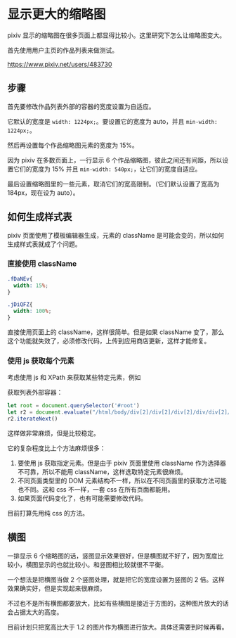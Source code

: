 # 显示更大的缩略图

pixiv 显示的缩略图在很多页面上都显得比较小。这里研究下怎么让缩略图变大。

首先使用用户主页的作品列表来做测试。

https://www.pixiv.net/users/483730

## 步骤

首先要修改作品列表外部的容器的宽度设置为自适应。

它默认的宽度是 `width: 1224px;`。要设置它的宽度为 auto，并且 `min-width: 1224px;`。

然后再设置每个作品缩略图元素的宽度为 15%。

因为 pixiv 在多数页面上，一行显示 6 个作品缩略图，彼此之间还有间距，所以设置它们的宽度为 15% 并且 `min-width: 540px;`，让它们的宽度自适应。

最后设置缩略图里的一些元素，取消它们的宽高限制。（它们默认设置了宽高为 184px，现在设为 auto）。

## 如何生成样式表

pixiv 页面使用了模板编辑器生成，元素的 className 是可能会变的，所以如何生成样式表就成了个问题。

### 直接使用 className

```css
.fDaNEv{
  width: 15%;
}

.jDiQFZ{
  width: 100%;
}
```

直接使用页面上的 className，这样很简单。但是如果 className 变了，那么这个功能就失效了，必须修改代码，上传到应用商店更新，这样才能修复。

### 使用 js 获取每个元素

考虑使用 js 和 XPath 来获取某些特定元素，例如

获取列表外部容器：

```js
let root = document.querySelector('#root')
let r2 = document.evaluate("/html/body/div[2]/div[2]/div[2]/div/div[2]/div[3]/div/div", document, null, XPathResult.ANY_TYPE, null);
r2.iterateNext()
```

这样做非常麻烦，但是比较稳定。

它的复杂程度比上个方法麻烦很多：

1. 要使用 js 获取指定元素。但是由于 pixiv 页面里使用 className 作为选择器不可靠，所以不能用 className，这样选取特定元素很麻烦。
2. 不同页面类型里的 DOM 元素结构不一样，所以在不同页面里的获取方法可能也不同。这和 css 不一样，一套 css 在所有页面都能用。
3. 如果页面代码变化了，也有可能需要修改代码。

目前打算先用纯 css 的方法。

## 横图

一排显示 6 个缩略图的话，竖图显示效果很好，但是横图就不好了，因为宽度比较小，横图显示的也就比较小。和竖图相比较就很不平衡。

一个想法是把横图当做 2 个竖图处理，就是把它的宽度设置为竖图的 2 倍。这样效果确实好，但是实现起来很麻烦。

不过也不是所有横图都要放大，比如有些横图是接近于方图的，这种图片放大的话会占据太大的高度。

目前计划只把宽高比大于 1.2 的图片作为横图进行放大。具体还需要到时候再看。